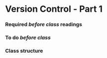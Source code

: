 # Version Control - Part 1

### Required _before class_ readings

### To do _before class_

### Class structure